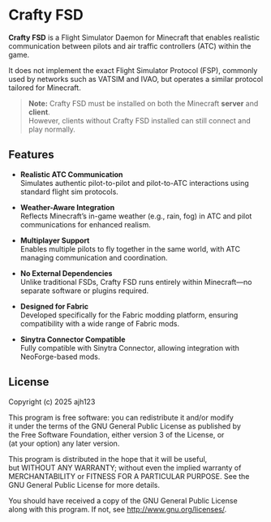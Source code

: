 # Crafty FSD

**Crafty FSD** is a Flight Simulator Daemon for Minecraft that enables realistic communication between pilots and air traffic controllers (ATC) within the game.

It does not implement the exact Flight Simulator Protocol (FSP), commonly used by networks such as VATSIM and IVAO, but operates a similar protocol tailored for Minecraft.

> **Note:** Crafty FSD must be installed on both the Minecraft **server** and **client**.  
> However, clients without Crafty FSD installed can still connect and play normally.

## Features

- **Realistic ATC Communication**  
  Simulates authentic pilot-to-pilot and pilot-to-ATC interactions using standard flight sim protocols.

- **Weather-Aware Integration**  
  Reflects Minecraft’s in-game weather (e.g., rain, fog) in ATC and pilot communications for enhanced realism.

- **Multiplayer Support**  
  Enables multiple pilots to fly together in the same world, with ATC managing communication and coordination.

- **No External Dependencies**  
  Unlike traditional FSDs, Crafty FSD runs entirely within Minecraft—no separate software or plugins required.

- **Designed for Fabric**  
  Developed specifically for the Fabric modding platform, ensuring compatibility with a wide range of Fabric mods.

- **Sinytra Connector Compatible**  
  Fully compatible with Sinytra Connector, allowing integration with NeoForge-based mods.

## License

Copyright (c) 2025 ajh123

This program is free software: you can redistribute it and/or modify  
it under the terms of the GNU General Public License as published by  
the Free Software Foundation, either version 3 of the License, or  
(at your option) any later version.

This program is distributed in the hope that it will be useful,  
but WITHOUT ANY WARRANTY; without even the implied warranty of  
MERCHANTABILITY or FITNESS FOR A PARTICULAR PURPOSE. See the  
GNU General Public License for more details.

You should have received a copy of the GNU General Public License  
along with this program. If not, see <http://www.gnu.org/licenses/>.
